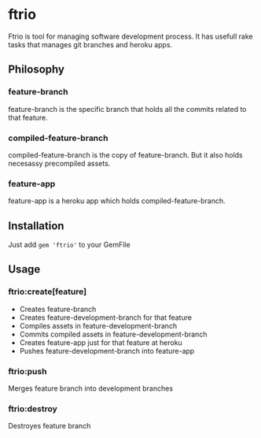 # ftrio

Ftrio is tool for managing software development process. It has usefull rake tasks that manages git branches and heroku apps. 

## Philosophy

### feature-branch

feature-branch is the specific branch that holds all the commits related to that feature.

### compiled-feature-branch

compiled-feature-branch is the copy of feature-branch. But it also holds necesassy precompiled assets.

### feature-app

feature-app is a heroku app which holds compiled-feature-branch.

## Installation

Just add ``` gem 'ftrio' ``` to your GemFile

## Usage

### ftrio:create[feature]

+ Creates feature-branch
+ Creates feature-development-branch for that feature
+ Compiles assets in feature-development-branch
+ Commits compiled assets in feature-development-branch
+ Creates feature-app just for that feature at heroku
+ Pushes feature-development-branch into feature-app

### ftrio:push

Merges feature branch into development branches

### ftrio:destroy

Destroyes feature branch
